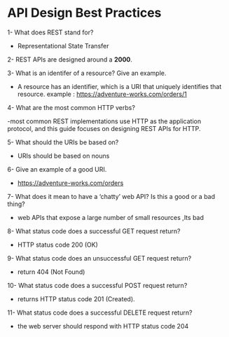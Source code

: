 # API Design Best Practices

1- What does REST stand for?

- Representational State Transfer

2- REST APIs are designed around a __2000__.

3- What is an identifer of a resource? Give an example.

- A resource has an identifier, which is a URI that uniquely identifies that resource.
example : https://adventure-works.com/orders/1

4- What are the most common HTTP verbs?

-most common REST implementations use HTTP as the application protocol, and this guide focuses on designing REST APIs for HTTP.

5- What should the URIs be based on?

- URIs should be based on nouns

6- Give an example of a good URI.

- https://adventure-works.com/orders 

7- What does it mean to have a ‘chatty’ web API? Is this a good or a bad thing?

- web APIs that expose a large number of small resources ,Its bad

8- What status code does a successful GET request return?

- HTTP status code 200 (OK)

9- What status code does an unsuccessful GET request return?

- return 404 (Not Found)

10- What status code does a successful POST request return?

- returns HTTP status code 201 (Created).

11- What status code does a successful DELETE request return?

- the web server should respond with HTTP status code 204
